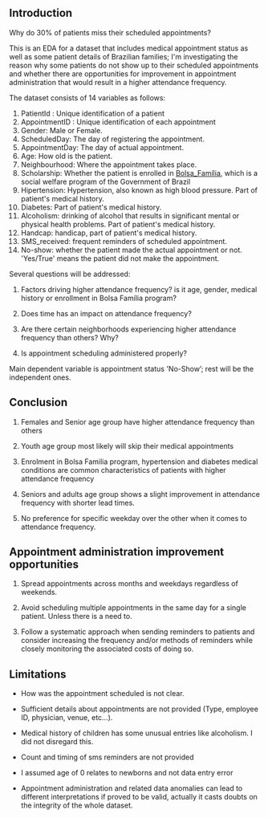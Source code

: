 ## Introduction

Why do 30% of patients miss their scheduled appointments?

This is an EDA for a dataset that includes medical appointment status as well as some patient details of Brazilian families; I'm investigating the reason why some patients do not show up to their scheduled appointments and whether there are opportunities for improvement in appointment administration that would result in a higher attendance frequency.

The dataset consists of 14 variables as follows:

1. PatientId : Unique identification of a patient
2. AppointmentID : Unique identification of each appointment
3. Gender: Male or Female.
4. ScheduledDay: The day of registering the appointment.
5. AppointmentDay: The day of actual appointment.
6. Age: How old is the patient.
7. Neighbourhood: Where the appointment takes place.
8. Scholarship: Whether the patient is enrolled in [Bolsa_Família](https://en.wikipedia.org/wiki/Bolsa_Fam%C3%ADlia), which is a social welfare program of the Government of Brazil
9. Hipertension: Hypertension, also known as high blood pressure. Part of patient's medical history.
10. Diabetes: Part of patient's medical history.
11. Alcoholism: drinking of alcohol that results in significant mental or physical health problems. Part of patient's medical history.
12. Handcap: handicap, part of patient's medical history.
13. SMS_received: frequent reminders of scheduled appointment.
14. No-show: whether the patient made the actual appointment or not. 'Yes/True' means the patient did not make the appointment.

Several questions will be addressed:

1. Factors driving higher attendance frequency? is it age, gender, medical history or enrollment in Bolsa Família program?

2. Does time has an impact on attendance frequency?

3. Are there certain neighborhoods experiencing higher attendance frequency than others? Why?

4. Is appointment scheduling administered properly?
	
Main dependent variable is appointment status 'No-Show’; rest will be the independent ones.

## Conclusion

1. Females and Senior age group have higher attendance frequency than others
	
2. Youth age group most likely will skip their medical appointments
	
3. Enrolment in Bolsa Familia program, hypertension and diabetes medical conditions are common characteristics of patients with higher attendance frequency
	
4. Seniors and adults age group shows a slight improvement in attendance frequency with shorter lead times.

5. No preference for specific weekday over the other when it comes to attendance frequency.


## Appointment administration improvement opportunities 

1. Spread appointments across months and weekdays regardless of weekends.

2. Avoid scheduling multiple appointments in the same day for a single patient. Unless there is a need to.

3. Follow a systematic approach when sending reminders to patients and consider increasing the frequency and/or methods of reminders while closely monitoring the associated costs of doing so.
	

## Limitations
	
- How was the appointment scheduled is not clear.
	
- Sufficient details about appointments are not provided (Type, employee ID, physician, venue, etc…).
	
- Medical history of children has some unusual entries like alcoholism. I did not disregard this.
	
- Count and timing of sms reminders are not provided
	
- I assumed age of 0 relates to newborns and not data entry error

- Appointment administration and related data anomalies can lead to different interpretations if proved to be valid, actually it casts doubts on the integrity of the whole dataset.
